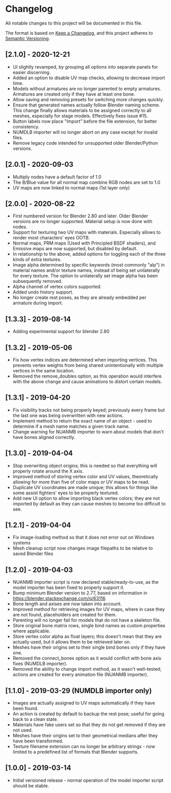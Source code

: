 # Changelog
All notable changes to this project will be documented in this file.

The format is based on [Keep a Changelog](https://keepachangelog.com/en/1.0.0/),
and this project adheres to [Semantic Versioning](https://semver.org/spec/v2.0.0.html).

## [2.1.0] - 2020-12-21
* UI slightly revamped, by grouping all options into separate panels for easier discerning.
* Added an option to disable UV map checks, allowing to decrease import time.
* Models without armatures are no longer parented to empty armatures. Armatures are created only if they have at least one bone.
* Allow saving and removing presets for switching more changes quickly.
* Ensure that generated names actually follow Blender naming scheme. This change finally allows materials to be assigned correctly to all meshes, especially for stage models. Effectively fixes issue #15.
* Button labels now place "Import" before the file extension, for better consistency.
* NUMDLB importer will no longer abort on any case except for invalid files.
* Remove legacy code intended for unsupported older Blender/Python versions.

## [2.0.1] - 2020-09-03
* Multiply nodes have a default factor of 1.0
* The B/Blue value for all normal map combine RGB nodes are set to 1.0
* UV maps are now linked to normal maps (1st layer only)

## [2.0.0] - 2020-08-22
* First numbered version for Blender 2.80 and later. Older Blender versions are no longer supported. Material setup is now done with nodes.
* Support for texturing two UV maps with materials. Especially allows to render most characters' eyes OOTB.
* Normal maps, PRM maps (Used with Principled BSDF shaders), and Emissive maps are now supported, but disabled by default.
* In relationship to the above, added options for toggling each of the three kinds of extra textures.
* Image alpha determined by specific keywords (most commonly "alp") in material names and/or texture names, instead of being set unilaterally for every texture. The option to unilaterally set image alpha has been subsequently removed.
* Alpha channel of vertex colors supported.
* Added undo history support.
* No longer create rest poses, as they are already embedded per armature during import.

## [1.3.3] - 2019-08-14
* Adding experimental support for blender 2.80

## [1.3.2] - 2019-05-06
* Fix how vertex indices are determined when importing vertices. This prevents vertex weights from being shared unintentionally with multiple vertices in the same location.
* Removed the remove_doubles option, as this operation would interfere with the above change and cause animations to distort certain models.

## [1.3.1] - 2019-04-20
* Fix visibility tracks not being properly keyed; previously every frame but the last one was being overwritten with new actions.
* Implement method to return the exact name of an object - used to determine if a mesh name matches a given track name.
* Change warning for NUANMB importer to warn about models that don't have bones aligned correctly.

## [1.3.0] - 2019-04-04
* Stop overwriting object origins; this is needed so that everything will properly rotate around the X axis.
* Improved method of storing vertex color and UV values, theoretically allowing for more than five of color maps or UV maps to be read.
* Duplicate UV coordinates are made unique; this allows for things like some assist fighters' eyes to be properly textured.
* Add new UI option to allow importing black vertex colors; they are not imported by default as they can cause meshes to become too difficult to see.

## [1.2.1] - 2019-04-04
* Fix image-loading method so that it does not error out on Windows systems
* Mesh cleanup script now changes image filepaths to be relative to saved Blender files

## [1.2.0] - 2019-04-03
* NUANMB importer script is now declared stable/ready-to-use, as the model importer has been fixed to properly support it.
* Bump minimum Blender version to 2.77, based on information in <https://blender.stackexchange.com/q/63116>.
* Bone length and axises are now taken into account.
* Improved method for retrieving images for UV maps, where in case they are not found, placeholders are created for them.
* Parenting will no longer fail for models that do not have a skeleton file.
* Store original bone matrix rows, single bind names as custom properties where applicable.
* Store vertex color alpha as float layers; this doesn't mean that they are actually used, but it allows them to be retrieved later on.
* Meshes have their origins set to their single bind bones only if they have one.
* Removed the connect_bones option as it would conflict with bone axis fixes (NUMDLB importer).
* Removed the ability to change import method, as it wasn't well-tested; actions are created for every animation file (NUANMB importer).

## [1.1.0] - 2019-03-29 (NUMDLB importer only)
* Images are actually assigned to UV maps automatically if they have been found.
* An action is created by default to backup the rest pose; useful for going back to a clean state.
* Materials have fake users set so that they do not get removed if they are not used.
* Meshes have their origins set to their geometrical medians after they have been transformed.
* Texture filename extension can no longer be arbitrary strings - now limited to a predefined list of formats that Blender supports.

## [1.0.0] - 2019-03-14
* Initial versioned release - normal operation of the model importer script should be stable.
